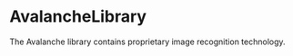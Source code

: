 AvalancheLibrary
================

The Avalanche library contains proprietary image recognition technology.
